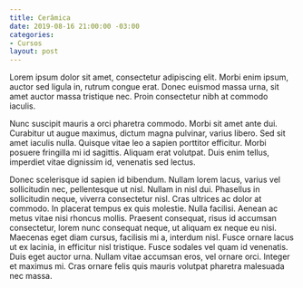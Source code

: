 ```yaml
---
title: Cerâmica
date: 2019-08-16 21:00:00 -03:00
categories:
- Cursos
layout: post
---
```


Lorem ipsum dolor sit amet, consectetur adipiscing elit. Morbi enim ipsum, auctor sed ligula in, rutrum congue erat. Donec euismod massa urna, sit amet auctor massa tristique nec. Proin consectetur nibh at commodo iaculis.

 Nunc suscipit mauris a orci pharetra commodo. Morbi sit amet ante dui. Curabitur ut augue maximus, dictum magna pulvinar, varius libero. Sed sit amet iaculis nulla. Quisque vitae leo a sapien porttitor efficitur. Morbi posuere fringilla mi id sagittis. Aliquam erat volutpat. Duis enim tellus, imperdiet vitae dignissim id, venenatis sed lectus.

Donec scelerisque id sapien id bibendum. Nullam lorem lacus, varius vel sollicitudin nec, pellentesque ut nisl. Nullam in nisl dui. Phasellus in sollicitudin neque, viverra consectetur nisl. Cras ultrices ac dolor at commodo. In placerat tempus ex quis molestie. Nulla facilisi. Aenean ac metus vitae nisi rhoncus mollis. Praesent consequat, risus id accumsan consectetur, lorem nunc consequat neque, ut aliquam ex neque eu nisi. Maecenas eget diam cursus, facilisis mi a, interdum nisl. Fusce ornare lacus ut ex lacinia, in efficitur nisl tristique. Fusce sodales vel quam id venenatis. Duis eget auctor urna. Nullam vitae accumsan eros, vel ornare orci. Integer et maximus mi. Cras ornare felis quis mauris volutpat pharetra malesuada nec massa.

